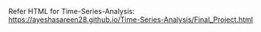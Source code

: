 Refer HTML for Time-Series-Analysis: https://ayeshasareen28.github.io/Time-Series-Analysis/Final_Project.html
